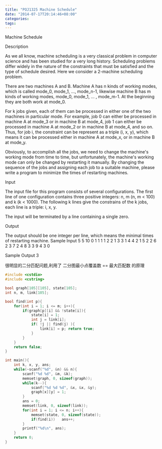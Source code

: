 ```yaml
---
title: "POJ1325 Machine Schedule"
date: "2014-07-17T20:14:46+08:00"
categories:
tags:
---
```


                                            

Machine Schedule


Description

As we all know, machine scheduling is a very classical problem in computer science and has been studied for a very long history. Scheduling problems differ widely in the nature of the constraints that must be satisfied and the type of schedule desired. Here
 we consider a 2-machine scheduling problem. 


There are two machines A and B. Machine A has n kinds of working modes, which is called mode_0, mode_1, ..., mode_n-1, likewise machine B has m kinds of working modes, mode_0, mode_1, ... , mode_m-1. At the beginning they are both work at mode_0. 


For k jobs given, each of them can be processed in either one of the two machines in particular mode. For example, job 0 can either be processed in machine A at mode_3 or in machine B at mode_4, job 1 can either be processed in machine A at mode_2 or in machine
 B at mode_4, and so on. Thus, for job i, the constraint can be represent as a triple (i, x, y), which means it can be processed either in machine A at mode_x, or in machine B at mode_y. 


Obviously, to accomplish all the jobs, we need to change the machine's working mode from time to time, but unfortunately, the machine's working mode can only be changed by restarting it manually. By changing the sequence of the jobs and assigning each job to
 a suitable machine, please write a program to minimize the times of restarting machines. 

Input

The input file for this program consists of several configurations. The first line of one configuration contains three positive integers: n, m (n, m < 100) and k (k < 1000). The following k lines give the constrains of the k jobs, each line is a triple: i,
 x, y. 


The input will be terminated by a line containing a single zero. 

Output

The output should be one integer per line, which means the minimal times of restarting machine.
Sample Input
5 5 10
0 1 1
1 1 2
2 1 3
3 1 4
4 2 1
5 2 2
6 2 3
7 2 4
8 3 3
9 4 3
0

Sample Output
3


   很明显的二分匹配问题,利用了 二分图最小点覆盖数 == 最大匹配数 的原理


```cpp
#include <cstdio>
#include <cstring>

bool graph[105][105], state[105];
int n, m, link[105];

bool find(int p){
    for(int i = 1; i <= m; i++){
        if(graph[p][i] && !state[i]){
            state[i] = 1;
            int j = link[i];
            if( !j || find(j) ){
                link[i] = p; return true;
            }
        }
    }
    return false;
}

int main(){
    int k, x, y, ans;
    while(~scanf("%d", &n) && n){
        scanf("%d %d", &m, &k);
        memset(graph, 0, sizeof(graph));
        while(k--){
            scanf("%d %d %d", &x, &x, &y);
            graph[x][y] = 1;
        }
        ans = 0;
        memset(link, 0, sizeof(link));
        for(int i = 1; i <= n; i++){
            memset(state, 0, sizeof(state));
            if(find(i))   ans++;
        }
        printf("%d\n", ans);
    }
    return 0;
}
```
